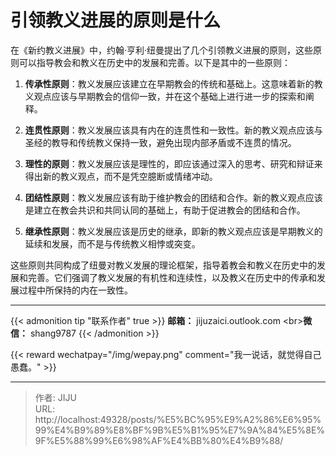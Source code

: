 # 引领教义进展的原则是什么

在《新约教义进展》中，约翰·亨利·纽曼提出了几个引领教义进展的原则，这些原则可以指导教会和教义在历史中的发展和完善。以下是其中的一些原则：

1. **传承性原则**：教义发展应该建立在早期教会的传统和基础上。这意味着新的教义观点应该与早期教会的信仰一致，并在这个基础上进行进一步的探索和阐释。

2. **连贯性原则**：教义发展应该具有内在的连贯性和一致性。新的教义观点应该与圣经的教导和传统教义保持一致，避免出现内部矛盾或不连贯的情况。

3. **理性的原则**：教义发展应该是理性的，即应该通过深入的思考、研究和辩证来得出新的教义观点，而不是凭空臆断或情绪冲动。

4. **团结性原则**：教义发展应该有助于维护教会的团结和合作。新的教义观点应该是建立在教会共识和共同认同的基础上，有助于促进教会的团结和合作。

5. **继承性原则**：教义发展应该是历史的继承，即新的教义观点应该是早期教义的延续和发展，而不是与传统教义相悖或突变。

这些原则共同构成了纽曼对教义发展的理论框架，指导着教会和教义在历史中的发展和完善。它们强调了教义发展的有机性和连续性，以及教义在历史中的传承和发展过程中所保持的内在一致性。



----
{{&lt; admonition tip &#34;联系作者&#34; true &gt;}}
**邮箱：** jijuzaici.outlook.com
&lt;br&gt;**微信：** shang9787
{{&lt; /admonition &gt;}}

{{&lt; reward wechatpay=&#34;/img/wepay.png&#34; comment=&#34;我一说话，就觉得自己愚蠢。&#34; &gt;}}


---

> 作者: JIJU  
> URL: http://localhost:49328/posts/%E5%BC%95%E9%A2%86%E6%95%99%E4%B9%89%E8%BF%9B%E5%B1%95%E7%9A%84%E5%8E%9F%E5%88%99%E6%98%AF%E4%BB%80%E4%B9%88/  

